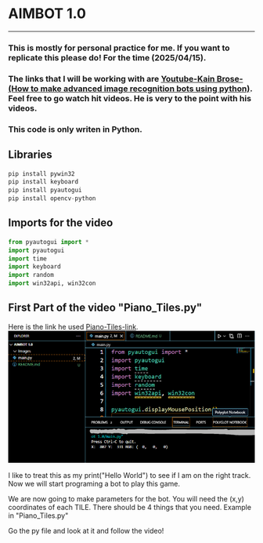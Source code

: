 # **AIMBOT 1.0**
---
### This is mostly for personal practice for me. If you want to replicate this please do! For the time (2025/04/15). 
### The links that I will be working with are [Youtube-Kain Brose-(How to make advanced image recognition bots using python)](https://www.youtube.com/watch?v=YRAIUA-Oc1Y). Feel free to go watch hit videos. He is very to the point with his videos.
### This code is only writen in Python.

## Libraries
```python
pip install pywin32
pip install keyboard
pip install pyautogui
pip install opencv-python
```

## Imports for the video
```python
from pyautogui import * 
import pyautogui
import time 
import keyboard
import random
import win32api, win32con
```
## First Part of the video "Piano_Tiles.py" 
Here is the link he used [Piano-Tiles-link](https://www.agame.com/game/magic-piano-tiles). 
![Display-RGB-Code](Images\Piano_Tiles_Running_Code.png)

I like to treat this as my print("Hello World") to see if I am on the right track. Now we will start programing a bot to play this game.

We are now going to make parameters for the bot. You will need the (x,y) coordinates of each TILE. There should be 4 things that you need. Example in "Piano_Tiles.py"

Go the py file and look at it and follow the video! 

